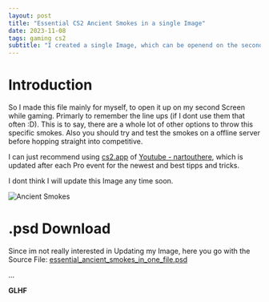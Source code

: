 ```yaml
---
layout: post
title: "Essential CS2 Ancient Smokes in a single Image"
date: 2023-11-08
tags: gaming cs2
subtitle: "I created a single Image, which can be openend on the second Screen with essential CS2 Ancient Smokes"
---
```


# Introduction

So I made this file mainly for myself, to open it up on my second Screen while gaming. Primarly to remember the line ups (if I dont use them that often :D). This is to say, there are a whole lot of other options to throw this specific smokes. Also you should try and test the smokes on a offline server before hopping straight into competitive.

I can just recommend using [cs2.app](https://www.cs2.app/) of [Youtube - nartouthere](https://www.youtube.com/@nartouthere), which is updated after each Pro event for the newest and best tipps and tricks.

I dont think I will update this Image any time soon.

![Ancient Smokes](/blog/assets/gaming/cs2/essential_ancient_smokes_in_one_file.png)

# .psd Download

Since im not really interested in Updating my Image, here you go with the Source File: [essential_ancient_smokes_in_one_file.psd](/blog/assets/gaming/cs2/essential_ancient_smokes_in_one_file.psd)



...


**GLHF**